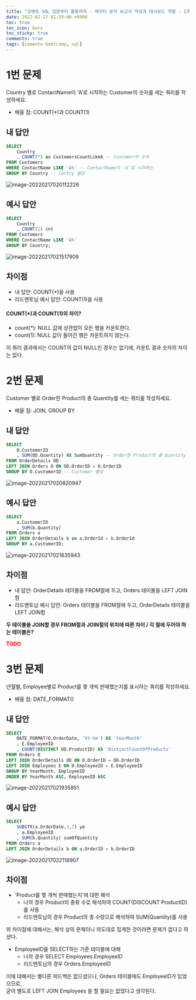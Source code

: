 ```yaml
---
title: "코멘토 SQL 입문부터 활용까지 - 데이터 분석 보고서 작성과 대시보드 개발 - 1주차 과제"
date: 2022-02-17 01:59:00 +0900
toc: true
toc_icon: bars
toc_sticky: true
comments: true
tags: [comento-bootcamp, sql]
---
```


# 1번 문제

Country 별로 ContactName이 ‘A’로 시작하는 Customer의 숫자를 세는 쿼리를 작성하세요.

* 배울 점: COUNT(*)과 COUNT(1)

## 내 답안

```sql
SELECT
	Country
	, COUNT(*) as CustomersCountLikeA -- Customer의 숫자
FROM Customers
WHERE ContactName LIKE 'A%' -- ContactName이 'A'로 시작하는
GROUP BY Country -- Contry 별로
```

![image-20220217020112226](https://wonderminah.github.io/assets/img/image-20220217020112226.png)

## 예시 답안

```sql
SELECT
	Country
	, COUNT(1) cnt
FROM Customers
WHERE ContactName LIKE 'A%'
GROUP BY Country;
```

![image-20220217021517909](https://wonderminah.github.io/assets/img/image-20220217021517909.png)

## 차이점

* 내 답안: COUNT(*)을 사용
* 리드멘토님 예시 답안: COUNT(1)을 사용

#### COUNT(*)과 COUNT(1)의 차이?

* count(*): NULL 값에 상관없이 모든 행을 카운트한다.
* count(1): NULL 값이 들어간 행은 카운트하지 않는다.

이 쿼리 결과에서는 COUNT의 값이 NULL인 경우는 없기에, 카운트 결과 숫자의 차이는 없다.

# 2번 문제

Customer 별로 Order한 Product의 총 Quantity를 세는 쿼리를 작성하세요.

* 배울 점: JOIN, GROUP BY

## 내 답안

```sql
SELECT
	O.CustomerID
	, SUM(OD.Quantity) AS SumQuantity -- Order한 Product의 총 Quantity
FROM OrderDetails OD
LEFT JOIN Orders O ON OD.OrderID = O.OrderID
GROUP BY O.CustomerID -- Customer 별로
```

![image-20220217020820947](https://wonderminah.github.io/assets/img/image-20220217020820947.png)

## 예시 답안

```sql
SELECT
	a.CustomerID
	, SUM(b.Quantity)
FROM Orders a
LEFT JOIN OrderDetails b on a.OrderId = b.OrderId
GROUP BY a.CustomerID;
```

![image-20220217021635943](https://wonderminah.github.io/assets/img/image-20220217021635943.png)

## 차이점

* 내 답안: OrderDetails 테이블을 FROM절에 두고, Orders 테이블을 LEFT JOIN함
* 리드멘토님 예시 답안: Orders 테이블을 FROM절에 두고, OrderDetails 테이블을 LEFT JOIN함

**두 테이블을 JOIN할 경우 FROM절과 JOIN절의 위치에 따른 차이 / 각 절에 두어야 하는 테이블은?**

<strong style="color: red;">TODO</strong>

# 3번 문제

년월별, Employee별로 Product를 몇 개씩 판매했는지를 표시하는 쿼리를 작성하세요.

* 배울 점: DATE_FORMAT()

## 내 답안

```sql
SELECT
	DATE_FORMAT(O.OrderDate, '%Y-%m') AS 'YearMonth'
	, E.EmployeeID
	, COUNT(DISTINCT OD.ProductID) AS 'DistinctCountOfProducts'
FROM Orders O
LEFT JOIN OrderDetails OD ON O.OrderID = OD.OrderID
LEFT JOIN Employees E ON O.EmployeeID = E.EmployeeID
GROUP BY YearMonth, EmployeeID
ORDER BY YearMonth ASC, EmployeeID ASC
```

![image-20220217021935851](https://wonderminah.github.io/assets/img/image-20220217021935851.png)

## 예시 답안

```sql
SELECT
	SUBSTR(a.OrderDate,1,7) ym
	, a.EmployeeID
	, SUM(b.Quantity) sumOfQuantity
FROM Orders a
LEFT JOIN OrderDetails b ON a.OrderID = b.OrderID
```

![image-20220217022116907](https://wonderminah.github.io/assets/img/image-20220217022116907.png)

## 차이점

* 'Product를 몇 개씩 판매했는지'에 대한 해석
  * 나의 경우 Product의 종류 수로 해석하여 COUNT(DISCOUNT ProductID)를 사용
  * 리드멘토님의 경우 Product의 총 수량으로 해석하여 SUM(Quantity)를 사용

위 차이점에 대해서는, 해석 상의 문제이니 의도대로 집계한 것이라면 문제가 없다고 하셨다.

* EmployeeID를 SELECT하는 기준 테이블에 대해
  * 나의 경우 SELECT Employees.EmployeeID
  * 리드멘토님의 경우 Orders.EmployeeID

이에 대해서는 별다른 피드백은 없으셨으나, Orders 테이블에도 EmployeeID가 있었으므로,   
굳이 별도로 LEFT JOIN Employees 을 할 필요는 없었다고 생각된다.
